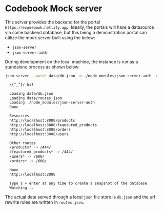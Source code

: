# Codebook Mock server
This server provides the backend for the portal `https://ecodebook.netlify.app`. Ideally, the portals will have a datasource via some backend database, but this being a demonstration portal can utilize the mock server built using the below:

- `json-server`
- `json-server-auth`

During development on the local machine, the instance is run as a standalone process as shown below:

```sh
json-server --watch data/db.json -m ./node_modules/json-server-auth -r data/routes.json --port 8000

  \{^_^}/ hi!

  Loading data/db.json
  Loading data/routes.json
  Loading ./node_modules/json-server-auth
  Done

  Resources
  http://localhost:8000/products
  http://localhost:8000/feautured_products
  http://localhost:8000/orders
  http://localhost:8000/users

  Other routes
  /products* -> /444/
  /feautured_products* -> /444/
  /users* -> /600/
  /orders* -> /660/

  Home
  http://localhost:8000

  Type s + enter at any time to create a snapshot of the database
  Watching...
```

The actual data served through a local `json` file store is `db.json` and the url rewrite rules are written in `routes.json`.
